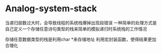 # Analog-system-stack

当递归层数过大时，会导致线程的系统栈爆掉出现段错误
一种简单的处理方式是自己定义一个存储任意诗句类型的栈来简单的模拟递归时系统栈的工作情况

存储任意数据类型的栈是利用char *来存储地址
利用宏封装函数，使得结果更加合理化
